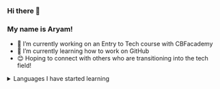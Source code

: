 ### Hi there 👋
### My name is Aryam!

- 🔭 I’m currently working on an Entry to Tech course with CBFacademy
- 🌱 I’m currently learning how to work on GitHub
- :blush: Hoping to connect with others who are transitioning into the tech field!

<details>
<summary>Languages I have started learning</summary>

|      | Languages |
|-----:|-----------|
|     1| Python    |
|     2| Java      |

</details>
